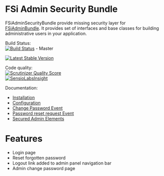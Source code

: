 # FSi Admin Security Bundle

FSiAdminSecurityBundle provide missing security layer for [FSiAdminBundle](https://github.com/fsi-open/admin-bundle).
It provides set of interfaces and base classes for building administrative users in your application.

Build Status:  
[![Build Status](https://travis-ci.org/fsi-open/admin-security-bundle.png?branch=master)](https://travis-ci.org/fsi-open/admin-security-bundle) - Master

[![Latest Stable Version](https://poser.pugx.org/fsi/admin-security-bundle/v/stable.png)](https://packagist.org/packages/fsi/admin-security-bundle)

Code quality:  
[![Scrutinizer Quality Score](https://scrutinizer-ci.com/g/fsi-open/admin-security-bundle/badges/quality-score.png?s=ce9af6e82e14df01fe992acb52666fcb1b34e23f)](https://scrutinizer-ci.com/g/fsi-open/admin-security-bundle/)  
[![SensioLabsInsight](https://insight.sensiolabs.com/projects/fadce112-e534-4259-ba83-a8bdf0631201/mini.png)](https://insight.sensiolabs.com/projects/fadce112-e534-4259-ba83-a8bdf0631201)

Documentation:

- [Installation](Resources/doc/installation.md)
- [Configuration](Resources/doc/configuration.md)
- [Change Password Event](Resources/doc/change_password_event.md)
- [Password reset request Event](Resources/doc/password_reset_request_event.md)
- [Secured Admin Elements](Resources/doc/secured_admin_elements.md)

# Features

* Login page
* Reset forgotten password
* Logout link added to admin panel navigation bar
* Admin change password page
